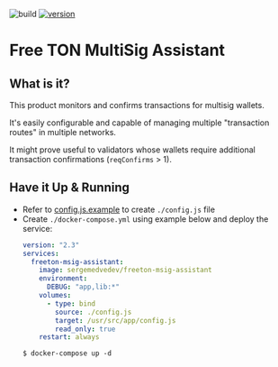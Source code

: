 ![build](https://img.shields.io/docker/cloud/build/sergemedvedev/freeton-msig-assistant.svg)
[![version](https://img.shields.io/docker/v/sergemedvedev/freeton-msig-assistant?sort=semver)](https://hub.docker.com/r/sergemedvedev/freeton-msig-assistant/tags)

# Free TON MultiSig Assistant

## What is it?

This product monitors and confirms transactions for multisig wallets.

It's easily configurable and capable of managing multiple "transaction routes" in multiple networks.

It might prove useful to validators whose wallets require additional transaction confirmations (`reqConfirms` > 1).

## Have it Up & Running

- Refer to [config.js.example](config.js.example) to create `./config.js` file
- Create `./docker-compose.yml` using example below and deploy the service:
    ```yaml
    version: "2.3"
    services:
      freeton-msig-assistant:
        image: sergemedvedev/freeton-msig-assistant
        environment:
          DEBUG: "app,lib:*"
        volumes:
          - type: bind
            source: ./config.js
            target: /usr/src/app/config.js
            read_only: true
        restart: always
    ```
    ```console
    $ docker-compose up -d
    ```
